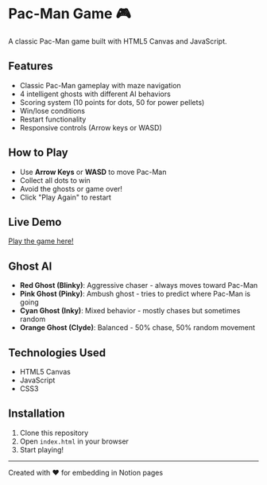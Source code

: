 # Pac-Man Game 🎮

A classic Pac-Man game built with HTML5 Canvas and JavaScript.

## Features
- Classic Pac-Man gameplay with maze navigation
- 4 intelligent ghosts with different AI behaviors
- Scoring system (10 points for dots, 50 for power pellets)
- Win/lose conditions
- Restart functionality
- Responsive controls (Arrow keys or WASD)

## How to Play
- Use **Arrow Keys** or **WASD** to move Pac-Man
- Collect all dots to win
- Avoid the ghosts or game over!
- Click "Play Again" to restart

## Live Demo
[Play the game here!](https://your-username.github.io/pacman-game/)

## Ghost AI
- **Red Ghost (Blinky)**: Aggressive chaser - always moves toward Pac-Man
- **Pink Ghost (Pinky)**: Ambush ghost - tries to predict where Pac-Man is going
- **Cyan Ghost (Inky)**: Mixed behavior - mostly chases but sometimes random
- **Orange Ghost (Clyde)**: Balanced - 50% chase, 50% random movement

## Technologies Used
- HTML5 Canvas
- JavaScript
- CSS3

## Installation
1. Clone this repository
2. Open `index.html` in your browser
3. Start playing!

---
Created with ❤️ for embedding in Notion pages

